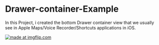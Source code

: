 # Drawer-container-Example

In this Project, i created the bottom Drawer container view that we usually see in Apple Maps/Voice Recorder/Shortcuts applications in iOS.

<a href="https://imgflip.com/gif/35n4s9"><img src="https://i.imgflip.com/35n4s9.gif" title="made at imgflip.com"/></a>
